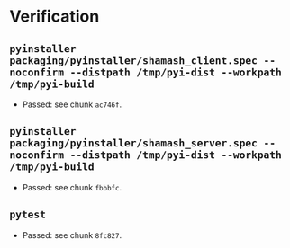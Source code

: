 # Verification

## `pyinstaller packaging/pyinstaller/shamash_client.spec --noconfirm --distpath /tmp/pyi-dist --workpath /tmp/pyi-build`
- Passed: see chunk `ac746f`.

## `pyinstaller packaging/pyinstaller/shamash_server.spec --noconfirm --distpath /tmp/pyi-dist --workpath /tmp/pyi-build`
- Passed: see chunk `fbbbfc`.

## `pytest`
- Passed: see chunk `8fc827`.

